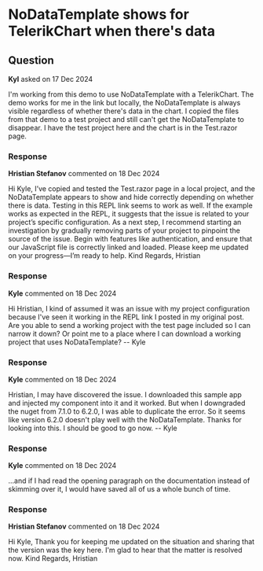 # NoDataTemplate shows for TelerikChart when there's data

## Question

**Kyl** asked on 17 Dec 2024

I'm working from this demo to use NoDataTemplate with a TelerikChart. The demo works for me in the link but locally, the NoDataTemplate is always visible regardless of whether there's data in the chart. I copied the files from that demo to a test project and still can't get the NoDataTemplate to disappear. I have the test project here and the chart is in the Test.razor page.

### Response

**Hristian Stefanov** commented on 18 Dec 2024

Hi Kyle, I’ve copied and tested the Test.razor page in a local project, and the NoDataTemplate appears to show and hide correctly depending on whether there is data. Testing in this REPL link seems to work as well. If the example works as expected in the REPL, it suggests that the issue is related to your project’s specific configuration. As a next step, I recommend starting an investigation by gradually removing parts of your project to pinpoint the source of the issue. Begin with features like authentication, and ensure that our JavaScript file is correctly linked and loaded. Please keep me updated on your progress—I’m ready to help. Kind Regards, Hristian

### Response

**Kyle** commented on 18 Dec 2024

Hi Hristian, I kind of assumed it was an issue with my project configuration because I've seen it working in the REPL link I posted in my original post. Are you able to send a working project with the test page included so I can narrow it down? Or point me to a place where I can download a working project that uses NoDataTemplate? -- Kyle

### Response

**Kyle** commented on 18 Dec 2024

Hristian, I may have discovered the issue. I downloaded this sample app and injected my component into it and it worked. But when I downgraded the nuget from 7.1.0 to 6.2.0, I was able to duplicate the error. So it seems like version 6.2.0 doesn't play well with the NoDataTemplate. Thanks for looking into this. I should be good to go now. -- Kyle

### Response

**Kyle** commented on 18 Dec 2024

...and if I had read the opening paragraph on the documentation instead of skimming over it, I would have saved all of us a whole bunch of time.

### Response

**Hristian Stefanov** commented on 18 Dec 2024

Hi Kyle, Thank you for keeping me updated on the situation and sharing that the version was the key here. I'm glad to hear that the matter is resolved now. Kind Regards, Hristian
